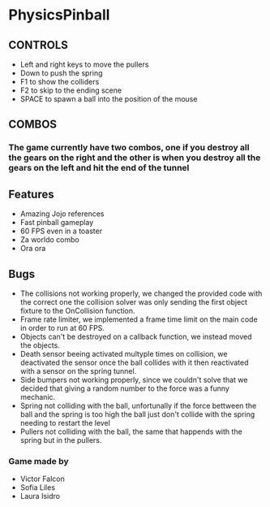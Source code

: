 # PhysicsPinball


## CONTROLS
- Left and right keys to move the pullers
- Down to push the spring
- F1 to show the colliders
- F2 to skip to the ending scene
- SPACE to spawn a ball into the position of the mouse

## COMBOS
### The game currently have two combos, one if you destroy all the gears on the right and the other is when you destroy all the gears on the left and hit the end of the tunnel

## Features
- Amazing Jojo references
- Fast pinball gameplay
- 60 FPS even in a toaster
- Za worldo combo
- Ora ora

## Bugs
- The collisions not working properly, we changed the provided code with the correct one the collision solver was only sending the first object fixture to the OnCollision function.
- Frame rate limiter, we implemented a frame time limit on the main code in order to run at 60 FPS.
- Objects can't be destroyed on a callback function, we instead moved the objects.
- Death sensor beeing activated multyple times on collision, we deactivated the sensor once the ball collides with it then reactivated with a sensor on the spring tunnel.
- Side bumpers not working properly, since we couldn't solve that we decided that giving a random number to the force was a funny mechanic.
- Spring not colliding with the ball, unfortunally if the force bettween the ball and the spring is too high the ball just don't collide with the spring needing to restart the level
- Pullers not colliding with the ball, the same that happends with the spring but in the pullers. 

### Game made by 
- Victor Falcon
- Sofia Liles
- Laura Isidro
